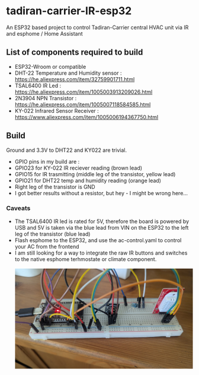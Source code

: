# tadiran-carrier-IR-esp32
An ESP32 based project to control Tadiran-Carrier central HVAC unit via IR and esphome / Home Assistant

## List of components required to build
* ESP32-Wroom or compatible
* DHT-22 Temperature and Humidity sensor : https://he.aliexpress.com/item/32759901711.html
* TSAL6400 IR Led : https://he.aliexpress.com/item/1005003913209026.html
* 2N3904 NPN Transistor : https://he.aliexpress.com/item/1005007118584585.html
* KY-022 Infrared Sensor Receiver : https://www.aliexpress.com/item/1005006194367750.html

## Build

Ground and 3.3V to DHT22 and KY022 are trivial.
* GPIO pins in my build are :
* GPIO23 for KY-022 IR reciever reading (brown lead)
* GPIO15 for IR trasmitting (middle leg of the transistor, yellow lead)
* GPIO21 for DHT22 temp and humidity reading (orange lead)
* Right leg of the transistor is GND
* I got better results without a resistor, but hey - I might be wrong here...

### Caveats
* The TSAL6400 IR led is rated for 5V, therefore the board is powered by USB and 5V is taken via the blue lead from VIN on the ESP32 to the left leg of the transistor (blue lead)
* Flash esphome to the ESP32, and use the ac-control.yaml to control your AC from the frontend
* I am still looking for a way to integrate the raw IR buttons and switches to the native esphome terhmostate or climate component.
<br><br>
![The project on a breadboard](esp32blaster.jpg)
